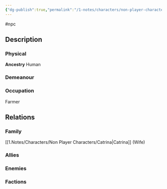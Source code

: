 ```yaml
---
{"dg-publish":true,"permalink":"/1-notes/characters/non-player-characters/meg/"}
---
```


#npc 
## Description
### Physical
**Ancestry** Human

### Demeanour

### Occupation
Farmer

## Relations
### Family
[[1.Notes/Characters/Non Player Characters/Catrina\|Catrina]] (Wife)
### Allies
### Enemies
### Factions

 
